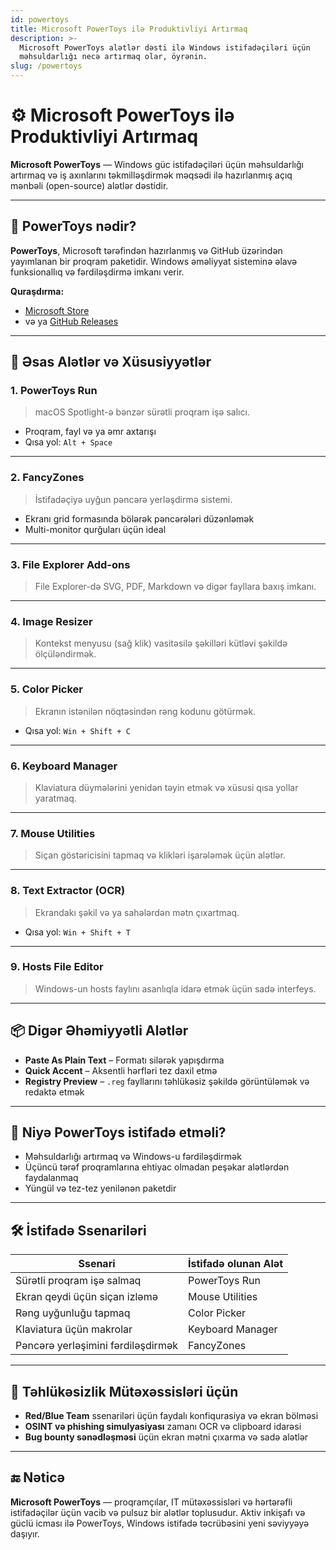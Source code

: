 ```yaml
---
id: powertoys
title: Microsoft PowerToys ilə Produktivliyi Artırmaq
description: >-
  Microsoft PowerToys alətlər dəsti ilə Windows istifadəçiləri üçün
  məhsuldarlığı necə artırmaq olar, öyrənin.
slug: /powertoys
---
```


# ⚙️ Microsoft PowerToys ilə Produktivliyi Artırmaq

**Microsoft PowerToys** — Windows güc istifadəçiləri üçün məhsuldarlığı artırmaq və iş axınlarını təkmilləşdirmək məqsədi ilə hazırlanmış açıq mənbəli (open-source) alətlər dəstidir.

---

## 🚀 PowerToys nədir?

**PowerToys**, Microsoft tərəfindən hazırlanmış və GitHub üzərindən yayımlanan bir proqram paketidir. Windows əməliyyat sisteminə əlavə funksionallıq və fərdiləşdirmə imkanı verir.

**Quraşdırma:**

- [Microsoft Store](https://apps.microsoft.com/store/detail/powertoys/XP89DCGQ3K6VLD)
- və ya [GitHub Releases](https://github.com/microsoft/PowerToys/releases)

---

## 🧰 Əsas Alətlər və Xüsusiyyətlər

### 1. **PowerToys Run**
> macOS Spotlight-ə bənzər sürətli proqram işə salıcı.

- Proqram, fayl və ya əmr axtarışı
- Qısa yol: `Alt + Space`

---

### 2. **FancyZones**
> İstifadəçiyə uyğun pəncərə yerləşdirmə sistemi.

- Ekranı grid formasında bölərək pəncərələri düzənləmək
- Multi-monitor qurğuları üçün ideal

---

### 3. **File Explorer Add-ons**
> File Explorer-də SVG, PDF, Markdown və digər fayllara baxış imkanı.

---

### 4. **Image Resizer**
> Kontekst menyusu (sağ klik) vasitəsilə şəkilləri kütləvi şəkildə ölçüləndirmək.

---

### 5. **Color Picker**
> Ekranın istənilən nöqtəsindən rəng kodunu götürmək.

- Qısa yol: `Win + Shift + C`

---

### 6. **Keyboard Manager**
> Klaviatura düymələrini yenidən təyin etmək və xüsusi qısa yollar yaratmaq.

---

### 7. **Mouse Utilities**
> Siçan göstəricisini tapmaq və klikləri işarələmək üçün alətlər.

---

### 8. **Text Extractor (OCR)**
> Ekrandakı şəkil və ya sahələrdən mətn çıxartmaq.

- Qısa yol: `Win + Shift + T`

---

### 9. **Hosts File Editor**
> Windows-un hosts faylını asanlıqla idarə etmək üçün sadə interfeys.

---

## 📦 Digər Əhəmiyyətli Alətlər

- **Paste As Plain Text** – Formatı silərək yapışdırma
- **Quick Accent** – Aksentli hərfləri tez daxil etmə
- **Registry Preview** – `.reg` fayllarını təhlükəsiz şəkildə görüntüləmək və redaktə etmək

---

## 🎯 Niyə PowerToys istifadə etməli?

- Məhsuldarlığı artırmaq və Windows-u fərdiləşdirmək
- Üçüncü tərəf proqramlarına ehtiyac olmadan peşəkar alətlərdən faydalanmaq
- Yüngül və tez-tez yenilənən paketdir

---

## 🛠️ İstifadə Ssenariləri

| Ssenari                    | İstifadə olunan Alət     |
|----------------------------|---------------------------|
| Sürətli proqram işə salmaq | PowerToys Run             |
| Ekran qeydi üçün siçan izləmə | Mouse Utilities        |
| Rəng uyğunluğu tapmaq       | Color Picker              |
| Klaviatura üçün makrolar   | Keyboard Manager          |
| Pəncərə yerləşimini fərdiləşdirmək | FancyZones        |

---

## 🧪 Təhlükəsizlik Mütəxəssisləri üçün

- **Red/Blue Team** ssenariləri üçün faydalı konfiqurasiya və ekran bölməsi
- **OSINT və phishing simulyasiyası** zamanı OCR və clipboard idarəsi
- **Bug bounty sənədləşməsi** üçün ekran mətni çıxarma və sadə alətlər

---

## 🔚 Nəticə

**Microsoft PowerToys** — proqramçılar, IT mütəxəssisləri və hərtərəfli istifadəçilər üçün vacib və pulsuz bir alətlər toplusudur. Aktiv inkişafı və güclü icması ilə PowerToys, Windows istifadə təcrübəsini yeni səviyyəyə daşıyır.
